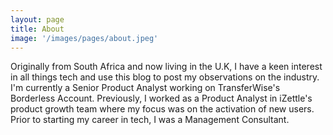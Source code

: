 ```yaml
---
layout: page
title: About
image: '/images/pages/about.jpeg'
---
```


Originally from South Africa and now living in the U.K, I have a keen interest in all things tech and use this blog to post my observations on the industry. I'm currently a Senior Product Analyst working on TransferWise's Borderless Account. Previously, I worked as a Product Analyst in iZettle's product growth team where my focus was on the activation of new users. Prior to starting my career in tech, I was a Management Consultant.